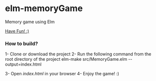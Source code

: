 # elm-memoryGame
Memory game using Elm

[Have Fun! :) ](http://nazanin1369.github.io/elm-memoryGame/)

### How to build?
1- Clone or download the project
2- Run the following command from the root directory of the project
    elm-make src/MemoryGame.elm --output=index.html

3- Open _index.html_ in your browser
4- Enjoy the game! :)




